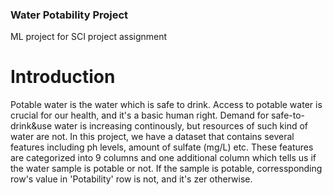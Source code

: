 ### Water Potability Project
ML project for SCI project assignment
# Introduction
Potable water is the water which is safe to drink. Access to potable water is crucial for our health, and it's a basic human right. Demand for safe-to-drink&use water is increasing continously, but resources of such kind of water are not. In this project, we have a dataset that contains several features including ph levels, amount of sulfate (mg/L) etc. These features are categorized into 9 columns and one additional column which tells us if the water sample is potable or not. If the sample is potable, corressponding row's value in 'Potability' row is not, and it's zer otherwise.
